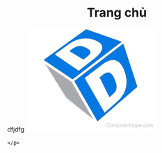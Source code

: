 <!DOCTYPE html>
<html lang="en">
<head>
    <meta charset="UTF-8">
    <meta name="viewport" content="width=device-width, initial-scale=1.0">
    <title>Document</title>
</head>
<body>
    <h1 style="text-align: center;">Trang chủ</style></h1>
    <p>
        dfjdfg
        <img src="./dd.webp">

    </p>
</body>
</html>
